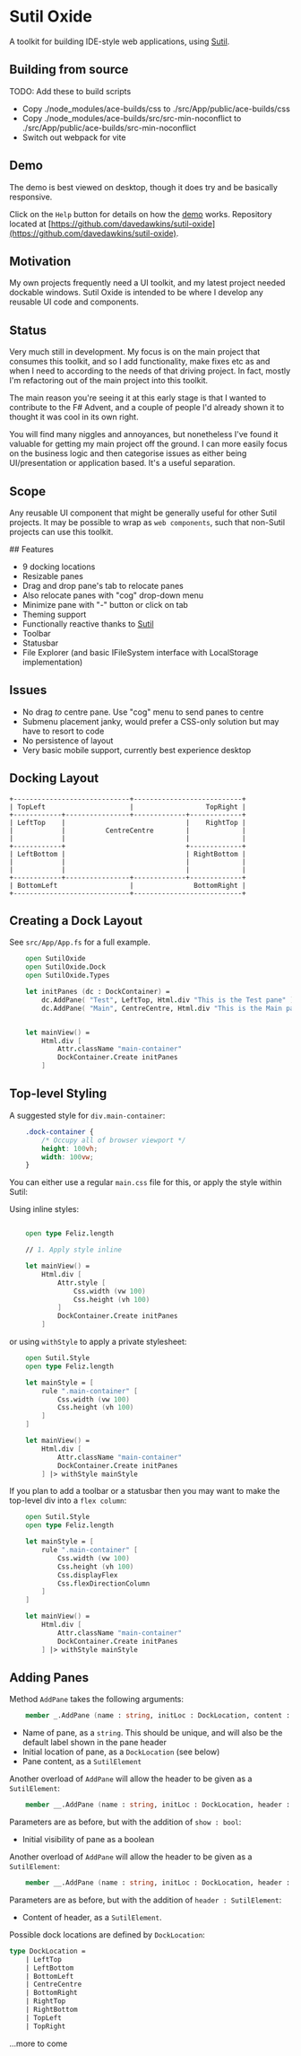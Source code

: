 # Sutil Oxide

A toolkit for building IDE-style web applications, using [Sutil](https://sutil.dev).

## Building from source

TODO: Add these to build scripts
- Copy ./node_modules/ace-builds/css to ./src/App/public/ace-builds/css
- Copy ./node_modules/ace-builds/src/src-min-noconflict to ./src/App/public/ace-builds/src-min-noconflict
- Switch out webpack for vite

## Demo

The demo is best viewed on desktop, though it does try and be basically responsive.

Click on the `Help` button for details on how the [demo](https://davedawkins.github.io/sutil-oxide/) works. Repository located at [https://github.com/davedawkins/sutil-oxide](https://github.com/davedawkins/sutil-oxide).

## Motivation

My own projects frequently need a UI toolkit, and my latest project needed dockable windows. Sutil Oxide is intended to be where I develop any reusable UI code and components.

## Status
Very much still in development. My focus is on the main project that consumes this toolkit, and so I add functionality, make fixes etc as and when I need to according to the needs of that driving project. In fact, mostly I'm refactoring out of the main project into this toolkit.

The main reason you're seeing it at this early stage is that I wanted to contribute to the F# Advent, and a couple of people I'd already shown it to thought it was cool in its own right.

You will find many niggles and annoyances, but nonetheless I've found it valuable for getting my main project off the ground. I can more easily focus on the business logic and then categorise issues as either being UI/presentation or application based. It's a useful separation.

## Scope

Any reusable UI component that might be generally useful for other Sutil projects. It may be possible to wrap as `web components`, such that non-Sutil projects can use this toolkit.

## Features

- 9 docking locations
- Resizable panes
- Drag and drop pane's tab to relocate panes
- Also relocate panes with "cog" drop-down menu
- Minimize pane with "-" button or click on tab
- Theming support
- Functionally reactive thanks to [Sutil](https://sutil.dev)
- Toolbar
- Statusbar
- File Explorer (and basic IFileSystem interface with LocalStorage implementation)

## Issues
- No drag *to* centre pane. Use "cog" menu to send panes to centre
- Submenu placement janky, would prefer a CSS-only solution but may have to resort to code
- No persistence of layout
- Very basic mobile support, currently best experience desktop

## Docking Layout

```
+-----------------------------+---------------------------+
| TopLeft                     |                  TopRight |
+------------+----------------+-------------+-------------+
| LeftTop    |                              |    RightTop |
|            |          CentreCentre        |             |
|            |                              |             |
+------------+                              +-------------+
| LeftBottom |                              | RightBottom |
|            |                              |             |
|            |                              |             |
+------------+----------------+-------------+-------------+
| BottomLeft                  |               BottomRight |
+-----------------------------+---------------------------+
```

## Creating a Dock Layout

See `src/App/App.fs` for a full example.

```fs
    open SutilOxide
    open SutilOxide.Dock
    open SutilOxide.Types

    let initPanes (dc : DockContainer) =
        dc.AddPane( "Test", LeftTop, Html.div "This is the Test pane" )
        dc.AddPane( "Main", CentreCentre, Html.div "This is the Main pane" )


    let mainView() =
        Html.div [
            Attr.className "main-container"
            DockContainer.Create initPanes
        ]
```

## Top-level Styling

A suggested style for `div.main-container`:

```css
    .dock-container {
        /* Occupy all of browser viewport */
        height: 100vh;
        width: 100vw;
    }
```

You can either use a regular `main.css` file for this, or apply the style within Sutil:

Using inline styles:

```fs

    open type Feliz.length

    // 1. Apply style inline

    let mainView() =
        Html.div [
            Attr.style [
                Css.width (vw 100)
                Css.height (vh 100)
            ]
            DockContainer.Create initPanes
        ]
```

or using `withStyle` to apply a private stylesheet:

```fs
    open Sutil.Style
    open type Feliz.length

    let mainStyle = [
        rule ".main-container" [
            Css.width (vw 100)
            Css.height (vh 100)
        ]
    ]

    let mainView() =
        Html.div [
            Attr.className "main-container"
            DockContainer.Create initPanes
        ] |> withStyle mainStyle
```

If you plan to add a toolbar or a statusbar then you may want to make the top-level div into a `flex column`:

```fs
    open Sutil.Style
    open type Feliz.length

    let mainStyle = [
        rule ".main-container" [
            Css.width (vw 100)
            Css.height (vh 100)
            Css.displayFlex
            Css.flexDirectionColumn
        ]
    ]

    let mainView() =
        Html.div [
            Attr.className "main-container"
            DockContainer.Create initPanes
        ] |> withStyle mainStyle
```

## Adding Panes

Method `AddPane` takes the following arguments:

```fs
    member _.AddPane (name : string, initLoc : DockLocation, content : SutilElement )
```

- Name of pane, as a `string`. This should be unique, and will also be the default label shown in the pane header
- Initial location of pane, as a `DockLocation` (see below)
- Pane content, as a `SutilElement`


Another overload of `AddPane` will allow the header to be given as a `SutilElement`:

```fs
    member __.AddPane (name : string, initLoc : DockLocation, header : SutilElement, content : SutilElement, show : bool ) =
```

Parameters are as before, but with the addition of `show : bool`:
- Initial visibility of pane as a boolean

Another overload of `AddPane` will allow the header to be given as a `SutilElement`:

```fs
    member __.AddPane (name : string, initLoc : DockLocation, header : SutilElement, content : SutilElement, show : bool ) =
```

Parameters are as before, but with the addition of `header : SutilElement`:

- Content of header, as a `SutilElement`.

Possible dock locations are defined by `DockLocation`:

```fs
type DockLocation =
    | LeftTop
    | LeftBottom
    | BottomLeft
    | CentreCentre
    | BottomRight
    | RightTop
    | RightBottom
    | TopLeft
    | TopRight
```

...more to come